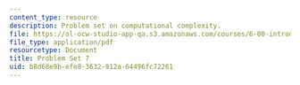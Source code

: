 ```yaml
---
content_type: resource
description: Problem set on computational complexity.
file: https://ol-ocw-studio-app-qa.s3.amazonaws.com/courses/6-00-introduction-to-computer-science-and-programming-fall-2008/b8d68e9befe83632912a64496fc72261_pset7.pdf
file_type: application/pdf
resourcetype: Document
title: Problem Set 7
uid: b8d68e9b-efe8-3632-912a-64496fc72261
---
```

